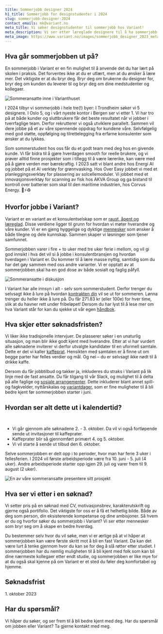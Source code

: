 ```yaml
---
title: Sommerjobb designer 2024
h1_title: Sommerjobb for designstudenter i 2024
slug: sommerjobb-designer-2024
contact_emails: mk@variant.no
meta_title: Vi søker designstudenter til sommerjobb hos Variant!
meta_description: Vi ser etter læreglade designere til å ha sommerjobb hos oss i 2024.
meta_image: https://www.variant.no/images/sommerjobb_designer_2023_meta.png
---
```


## Hva går sommerjobben ut på?

En sommerjobb i Variant er en fin mulighet til å anvende det du har lært på skolen i praksis. Det forventes ikke at du er utlært, men at du ønsker å lære mer. Det viktigste er at du bryr deg. Bryr deg om brukerne du designer for, bryr deg om kunden du leverer til og bryr deg om dine medstudenter og kollegaer.

<div class="right">

![Sommeransatte inne i Varianthuset](/work_images/sommerjobbere_innenfor_variant_2022.png)

</div>

I 2024 tilbyr vi sommerjobb i hele tre(!) byer: I Trondheim søker vi 5 designere. I Oslo 5, og i vårt nyeste kontor i Bergen ser vi etter 1.
Vi har tro på at både kunder og sluttbrukere får det beste resultatet når vi jobber i tverrfaglige team. Derfor rekrutterer vi også utviklere parallelt. Sammen vil dere jobbe på et av våre spennende oppdrag for kundene våre. Selvfølgelig med god støtte, oppfølging og tilrettelegging fra erfarne konsulenter som ønsker at du lykkes.

Som sommerstudent hos oss får du et godt team med deg hos en givende kunde. Vi får bidra til å gjøre hverdagen smooth for reelle brukere, og vi prøver alltid finne prosjekter som i tillegg til å være lærerike, kan være med på å gjøre verden mer bærekraftig. I 2023 satt vi blant andre hos Energi AI og jobbet på et AI verktøy for grønnvasking. Hos Over Easy jobbet vi med et planleggingsverktøy for plassering av solcellemoduler. Vi jobbet med et innovasjonsverktøy for scanning av fisk hos AKVA Group og ga bistand til kontroll over batterier som skal til den maritime industrien, hos Corvus Energy. 🌱⚡♻️

## Hvorfor jobbe i Variant?

Variant er en variant av et konsulentselskap som er [raust, åpent og læreglad](https://handbook.variant.no/handbook#form%C3%A5l-og-verdier). Disse verdiene ligger til grunn for hvordan vi møter hverandre og våre kunder. Vi er en gjeng hyggelige og dyktige [mennesker](https://www.variant.no/ansatte) som ønsker å både tilegne og dele kunnskap. Sammen skaper vi løsninger som tjener samfunnet.

Sommerjobben varer i fire + to uker med tre uker ferie i mellom, og vil gi god innsikt i hva det vil si å jobbe i konsulentbransjen og hvordan hverdagen i Variant er. Du kommer til å lære masse nyttig, samtidig som du har det gøy sammen med oss andre varianter. Vi er opptatt av at sommerjobben skal ha en god dose av både sosialt og faglig påfyll.

<div class="left">

![Sommeransatte i diskusjon](/work_images/sommerjobbere_i_mote_2022.png)

</div>

I Variant har alle innsyn i alt - selv som sommerstudent. Derfor trenger du selvsagt ikke å lure på hvordan [kontrakten din](https://avtaler.variant.no/avtaler/ansettelse-sommerjobb.html) vil se ut for sommeren. Lønna trenger du heller ikke å lure på. Du får 271.83 kr (eller 100e) for hver time, slik at du havner rett under fribeløpet! Dersom du har lyst til å lese mer om hva Variant står for kan du sjekke ut vår egen [håndbok](https://handbook.variant.no/).

## Hva skjer etter søknadsfristen?

Vi liker ikke tradisjonelle intervjuer. De plasserer søker i en unaturlig situasjon, og man blir ikke godt kjent med hverandre. Etter at vi har vurdert alle søknadene inviterer vi derfor utvalgte kandidater til en uformell samtale. Dette er det vi kaller [kaffeprat](<https://handbook.variant.no/prosesser-ansatt#1.-Kaffeprat-(30-min)>). Hensikten med samtalen er å finne ut om begge parter har felles verdier og mål. Og nei – du er selvsagt ikke nødt til å drikke kaffe.

Dersom du får jobbtilbud og takker ja, inkluderes du straks i Variant på lik linje med de fast ansatte. Du får tilgang til vår Slack, og mulighet til å delta på alle faglige og [sosiale arrangementer](https://handbook.variant.no/#Sosialt). Dette inkluderer blant annet spill- og fagkvelder, nyttårskalas og [variantdager](https://handbook.variant.no/handbook#variantdag), som er fine muligheter til å bli bedre kjent før sommerjobben starter i juni.

## Hvordan ser alt dette ut i kalendertid?

</br>

- Vi går gjennom alle søknadene 2. - 3. oktober. Da vil vi også fortløpende sende ut invitasjoner til kaffeprater.
- Kaffeprater blir så gjennomført primært 4. og 5. oktober.
- Vi vil starte å sende ut tilbud den 6. oktober.

Selve sommerjobben er delt opp i to perioder, hvor man har ferie 3 uker i fellesferien.
I 2024 vil første arbeidsperiode være fra 10. juni - 5. juli (4 uker). Andre arbeidsperiode starter opp igjen 29. juli og varer frem til 9. august (2 uker).

<div class="right">

![En av våre sommeransatte presentere sitt prosjekt](/work_images/sommerjobbere_diskusjon1_2022.png)

</div>

## Hva ser vi etter i en søknad?

Vi setter pris på en søknad med CV, motivasjonsbrev, karakterutskrift og gjerne også portifolio. Det viktigste for oss er å få et helhetlig bilde. Både av deg som person, din eksisterende kompetanse og dine ambisjoner. Så hvem er du og hvorfor søker du sommerjobb i Variant? Vi ser etter mennesker som bryr seg om å skape en bedre hverdag.

Du bestemmer selv hvor du vil søke, men vi er ærlige på at vi håper at sommerjobben kan være første skritt mot å bli en fast Variant. Da kan det være lurt å tenke gjennom hvor du kan se for deg å slå røtter etter studiet. I sommerjobben har du nemlig muligheten til å bli kjent med folk som kan bli dine nærmeste kollegaer etter endt studie, og sommerjobben er like mye for at du også skal kjenne på om Variant er et sted du føler deg komfortabel og hjemme.

## Søknadsfrist

<p>
1. oktober 2023
</p>

## Har du spørsmål?

Vi håper du søker, og ser frem til å bli bedre kjent med deg. Har du spørsmål om jobben eller Variant? Ta gjerne kontakt med meg.
